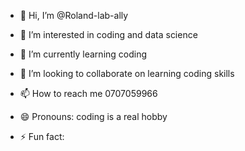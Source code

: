 - 👋 Hi, I’m @Roland-lab-ally
- 👀 I’m interested in coding and data science
- 🌱 I’m currently learning coding
- 💞️ I’m looking to collaborate on learning coding skills
- 📫 How to reach me 0707059966
- 😄 Pronouns: coding is a real hobby
   
- ⚡ Fun fact:

<!---
Roland-lab-ally/Roland-lab-ally is a ✨ special ✨ repository because its `README.md` (this file) appears on your GitHub profile.
You can click the Preview link to take a look at your changes.
--->
